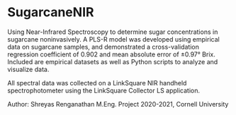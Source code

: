 # SugarcaneNIR
Using Near-Infrared Spectroscopy to determine sugar concentrations in sugarcane noninvasively.
A PLS-R model was developed using empirical data on sugarcane samples, and demonstrated a cross-validation regression coefficient of 0.902 and mean absolute error of ±0.97° Brix.
Included are empirical datasets as well as Python scripts to analyze and visualize data.

All spectral data was collected on a LinkSquare NIR handheld spectrophotometer using the LinkSquare Collector LS application.

Author: Shreyas Renganathan
M.Eng. Project 2020-2021, Cornell University

